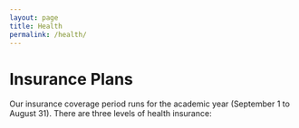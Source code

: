 ```yaml
---
layout: page
title: Health
permalink: /health/
---
```


Insurance Plans
=
Our insurance coverage period runs for the academic year (September 1 to August 31). There are three levels of health insurance:

